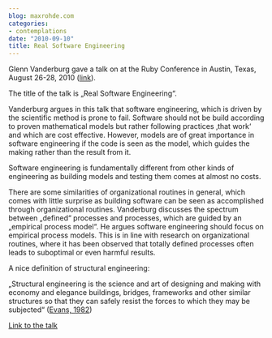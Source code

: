 ```yaml
---
blog: maxrohde.com
categories:
- contemplations
date: "2010-09-10"
title: Real Software Engineering
---
```


Glenn Vanderburg gave a talk on at the Ruby Conference in Austin, Texas, August 26-28, 2010 ([link](http://confreaks.net/videos/282-lsrc2010-real-software-engineering)).

The title of the talk is „Real Software Engineering“.

Vanderburg argues in this talk that software engineering, which is driven by the scientific method is prone to fail. Software should not be build according to proven mathematical models but rather following practices ‚that work‘ and which are cost effective. However, models are of great importance in software engineering if the code is seen as the model, which guides the making rather than the result from it.

Software engineering is fundamentally different from other kinds of engineering as building models and testing them comes at almost no costs.

There are some similarities of organizational routines in general, which comes with little surprise as building software can be seen as accomplished through organizational routines. Vanderburg discusses the spectrum between „defined“ processes and processes, which are guided by an „empirical process model“. He argues software engineering should focus on empirical process models. This is in line with research on organizational routines, where it has been observed that totally defined processes often leads to suboptimal or even harmful results.

A nice definition of structural engineering:

„Structural engineering is the science and art of designing and making with economy and elegance buildings, bridges, frameworks and other similar structures so that they can safely resist the forces to which they may be subjected“ ([Evans, 1982](http://www.citeulike.org/user/mxro/article/7806199))

[Link to the talk](http://confreaks.net/videos/282-lsrc2010-real-software-engineering)
